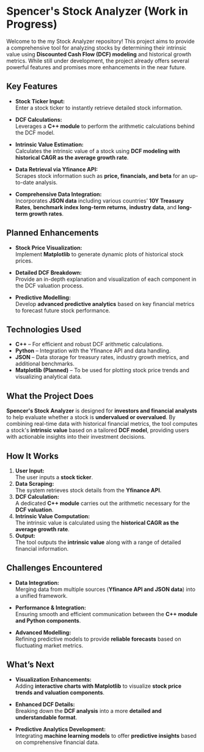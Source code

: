 # Spencer's Stock Analyzer (Work in Progress)

Welcome to the my Stock Analyzer repository! This project aims to provide a comprehensive tool for analyzing stocks by determining their intrinsic value using **Discounted Cash Flow (DCF) modeling** and historical growth metrics. While still under development, the project already offers several powerful features and promises more enhancements in the near future.

## Key Features

- **Stock Ticker Input:**  
  Enter a stock ticker to instantly retrieve detailed stock information.

- **DCF Calculations:**  
  Leverages a **C++ module** to perform the arithmetic calculations behind the DCF model.

- **Intrinsic Value Estimation:**  
  Calculates the intrinsic value of a stock using **DCF modeling with historical CAGR as the average growth rate**.

- **Data Retrieval via Yfinance API:**  
  Scrapes stock information such as **price, financials, and beta** for an up-to-date analysis.

- **Comprehensive Data Integration:**  
  Incorporates **JSON data** including various countries’ **10Y Treasury Rates**, **benchmark index long-term returns**, **industry data**, and **long-term growth rates**.

## Planned Enhancements

- **Stock Price Visualization:**  
  Implement **Matplotlib** to generate dynamic plots of historical stock prices.

- **Detailed DCF Breakdown:**  
  Provide an in-depth explanation and visualization of each component in the DCF valuation process.

- **Predictive Modelling:**  
  Develop **advanced predictive analytics** based on key financial metrics to forecast future stock performance.

## Technologies Used

- **C++** – For efficient and robust DCF arithmetic calculations.  
- **Python** – Integration with the Yfinance API and data handling.  
- **JSON** – Data storage for treasury rates, industry growth metrics, and additional benchmarks.  
- **Matplotlib (Planned)** – To be used for plotting stock price trends and visualizing analytical data.  

## What the Project Does

**Spencer's Stock Analyzer** is designed for **investors and financial analysts** to help evaluate whether a stock is **undervalued or overvalued**. By combining real-time data with historical financial metrics, the tool computes a stock's **intrinsic value** based on a tailored **DCF model**, providing users with actionable insights into their investment decisions.

## How It Works

1. **User Input:**  
   The user inputs a **stock ticker**.
2. **Data Scraping:**  
   The system retrieves stock details from the **Yfinance API**.
3. **DCF Calculation:**  
   A dedicated **C++ module** carries out the arithmetic necessary for the **DCF valuation**.
4. **Intrinsic Value Computation:**  
   The intrinsic value is calculated using the **historical CAGR as the average growth rate**.
5. **Output:**  
   The tool outputs the **intrinsic value** along with a range of detailed financial information.

## Challenges Encountered

- **Data Integration:**  
  Merging data from multiple sources (**Yfinance API and JSON data**) into a unified framework.

- **Performance & Integration:**  
  Ensuring smooth and efficient communication between the **C++ module and Python components**.

- **Advanced Modelling:**  
  Refining predictive models to provide **reliable forecasts** based on fluctuating market metrics.

## What’s Next

- **Visualization Enhancements:**  
  Adding **interactive charts with Matplotlib** to visualize **stock price trends and valuation components**.

- **Enhanced DCF Details:**  
  Breaking down the **DCF analysis** into a more **detailed and understandable format**.

- **Predictive Analytics Development:**  
  Integrating **machine learning models** to offer **predictive insights** based on comprehensive financial data.
